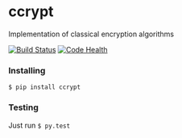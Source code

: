 # ccrypt

Implementation of classical encryption algorithms

[![Build Status](https://travis-ci.org/rougeth/ccrypt.svg?branch=master)](https://travis-ci.org/rougeth/ccrypt) [![Code Health](https://landscape.io/github/rougeth/ccrypt/master/landscape.png)](https://landscape.io/github/rougeth/ccrypt/master)


### Installing

`$ pip install ccrypt`


### Testing
Just run `$ py.test`

